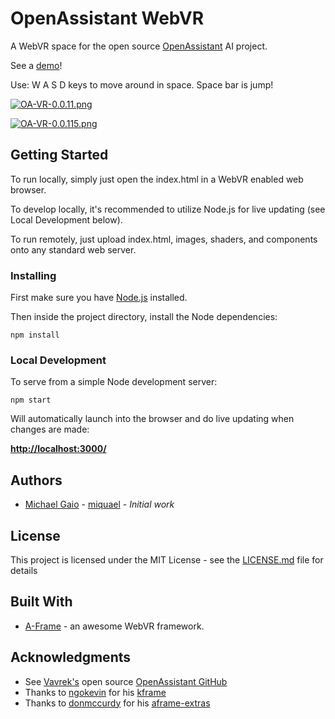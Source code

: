 # OpenAssistant WebVR

A WebVR space for the open source [OpenAssistant](http://openassistant.org/) AI project.

See a [demo](http://michaelgaio.com/vr/openassistant/)!

Use: W A S D keys to move around in space.  Space bar is jump!

[![OA-VR-0.0.11.png](https://s3.postimg.org/v3n3q4t3n/OA_VR_0_0_11.png)](https://postimg.org/image/k41wej2of/)

[![OA-VR-0.0.115.png](https://s17.postimg.org/d3y5xs5db/OA_VR_0_0_115.png)](https://postimg.org/image/d3y5xs5d7/)

## Getting Started

To run locally, simply just open the index.html in a WebVR enabled web browser.

To develop locally, it's recommended to utilize Node.js for live updating (see Local Development below).

To run remotely, just upload index.html, images, shaders, and components onto any standard web server.  

### Installing

First make sure you have [Node.js](https://nodejs.org/en/download/package-manager/) installed.

Then inside the project directory, install the Node dependencies:

    npm install

### Local Development

To serve from a simple Node development server:

    npm start

Will automatically launch into the browser and do live updating when changes are made:

[__http://localhost:3000/__](http://localhost:3000/)

## Authors

* [Michael Gaio](http://www.michaelgaio.com) - [miquael](https://github.com/miquael) - *Initial work*

## License

This project is licensed under the MIT License - see the [LICENSE.md](LICENSE.md) file for details

## Built With

* [A-Frame](https://aframe.io/) - an awesome WebVR framework.

## Acknowledgments

* See [Vavrek's](https://github.com/vavrek) open source [OpenAssistant GitHub](https://github.com/vavrek/openassistant)
* Thanks to [ngokevin](https://github.com/ngokevin) for his [kframe](https://github.com/ngokevin/kframe)
* Thanks to [donmccurdy](https://github.com/donmccurdy) for his [aframe-extras](https://github.com/donmccurdy/aframe-extras)

